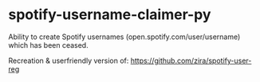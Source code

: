 # spotify-username-claimer-py
Ability to create Spotify usernames (open.spotify.com/user/username) which has been ceased.

Recreation & userfriendly version of: https://github.com/zira/spotify-user-reg
